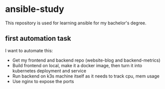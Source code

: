 # ansible-study
This repository is used for learning ansible for my bachelor's degree.


## first automation task
I want to automate this:
- Get my frontend and backend repo (website-blog and backend-metrics)
- Build frontend on local, make it a docker image, then turn it into kubernetes deployment and service
- Run backend on k3s machine itself as it needs to track cpu, mem usage
- Use nginx to expose the ports
